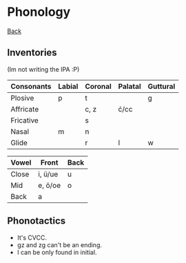 Phonology
=========

[Back](./README.md)

## Inventories

(Im not writing the IPA :P)

| Consonants | Labial | Coronal | Palatal | Guttural |
|------------|--------|---------|---------|----------|
| Plosive    | p      | t       |         | g        |
| Affricate  |        | c, z    | ć/cc    |          |
| Fricative  |        | s       |         |          |
| Nasal      | m      | n       |         |          |
| Glide      |        | r       | l       | w        |

| Vowel | Front   | Back |
|-------|---------|------|
| Close | i, ü/ue | u    |
| Mid   | e, ö/oe | o    |
| Back  | a       |      |

## Phonotactics

- It's CVCC.
- gz and zg can't be an ending.
- l can be only found in initial.
